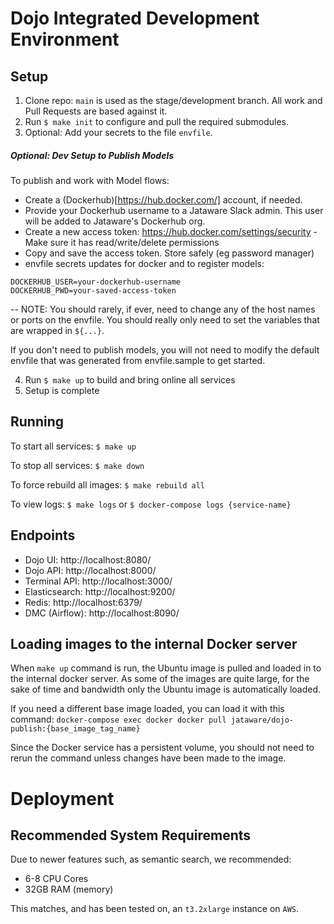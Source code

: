 # Dojo Integrated Development Environment

## Setup

1. Clone repo: `main` is used as the stage/development branch. All work and Pull Requests are based against it.
2. Run `$ make init` to configure and pull the required submodules.
3. Optional: Add your secrets to the file `envfile`.

##### Optional: Dev Setup to Publish Models
To publish and work with Model flows:
  - Create a (Dockerhub)[https://hub.docker.com/] account, if needed.
  - Provide your Dockerhub username to a Jataware Slack admin. This user will be added to Jataware's Dockerhub org.
  - Create a new access token: https://hub.docker.com/settings/security - Make sure it has read/write/delete permissions
  - Copy and save the access token. Store safely (eg password manager)
  - envfile secrets updates for docker and to register models:
```
DOCKERHUB_USER=your-dockerhub-username
DOCKERHUB_PWD=your-saved-access-token
```
-- NOTE: You should rarely, if ever, need to change any of the host names or ports on the envfile.
You should really only need to set the variables that are wrapped in `${...}`.

If you don't need to publish models, you will not need to modify the default envfile that was generated from envfile.sample to get started.

4. Run `$ make up` to build and bring online all services
5. Setup is complete

## Running

To start all services: `$ make up`

To stop all services: `$ make down`

To force rebuild all images: `$ make rebuild all`

To view logs: `$ make logs` or `$ docker-compose logs {service-name}`


## Endpoints

* Dojo UI: http://localhost:8080/
* Dojo API: http://localhost:8000/
* Terminal API: http://localhost:3000/
* Elasticsearch: http://localhost:9200/
* Redis: http://localhost:6379/
* DMC (Airflow): http://localhost:8090/


## Loading images to the internal Docker server

When `make up` command is run, the Ubuntu image is pulled and loaded in to the internal docker server. As some of the images are quite large, for the sake of time and bandwidth only the Ubuntu image is automatically loaded.

If you need a different base image loaded, you can load it with this command: `docker-compose exec docker docker pull jataware/dojo-publish:{base_image_tag_name}`

Since the Docker service has a persistent volume, you should not need to rerun the command unless changes have been made to the image.

# Deployment

## Recommended System Requirements

Due to newer features such, as semantic search, we recommended:

- 6-8 CPU Cores
- 32GB RAM (memory)

This matches, and has been tested on, an `t3.2xlarge` instance on `AWS`.
